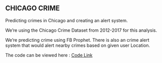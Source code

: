 ## CHICAGO CRIME
Predicting crimes in Chicago and creating an alert system.

We’re using the Chicago Crime Dataset from 2012-2017 for this analysis. 

We’re predicting crime using FB Prophet. 
There is also an crime alert system that would alert nearby crimes based on given user Location.

The code can be viewed here : [Code Link](https://samirak93.github.io/Chicago-Crimes/Chicago_Crime_Project.html) 
